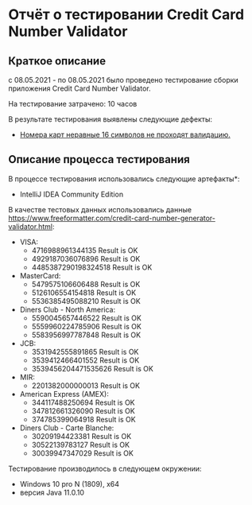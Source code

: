 # Отчёт о тестировании Credit Card Number Validator

## Краткое описание

с 08.05.2021 - по 08.05.2021 было проведено тестирование сборки приложения Credit Card Number Validator.

На тестирование затрачено: 10 часов

В результате тестирования выявлены следующие дефекты:
* [Номера карт неравные 16 символов не проходят валидацию.](https://github.com/Orlov-D/DZ_1.1/issues/1)

## Описание процесса тестирования

В процессе тестирования использовались следующие артефакты*:
* IntelliJ IDEA Community Edition

В качестве тестовых данных использовались данные  https://www.freeformatter.com/credit-card-number-generator-validator.html:
* VISA:
  * 4716988961344135 Result is OK
  * 4929187036076896 Result is OK
  * 4485387290198324518 Result is OK
* MasterCard:
  * 5479575106606488 Result is OK
  * 5126106554154818 Result is OK
  * 5536385495088210 Result is OK
* Diners Club - North America:
  * 5590045657446522 Result is OK
  * 5559960224785906 Result is OK
  * 5583956997787848 Result is OK
* JCB:
    * 3531942555891865 Result is OK
    * 3539412466401552 Result is OK
    * 3539456204471535626 Result is OK    
* MIR:
  * 2201382000000013 Result is OK
* American Express (AMEX):
  * 344117488250694 Result is OK
  * 347812661326090 Result is OK
  * 374785399064918 Result is OK
* Diners Club - Carte Blanche:
  * 30209194423381 Result is OK
  * 30522139783127 Result is OK
  * 30039947347029 Result is OK

Тестирование производилось в следующем окружении:
* Windows 10 pro N (1809), x64
* версия Java 11.0.10
